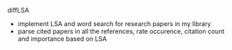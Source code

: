 diffLSA

- implement LSA and word search for research papers in my library
- parse cited papers in all the references, rate occurence, citation count and importance based on LSA